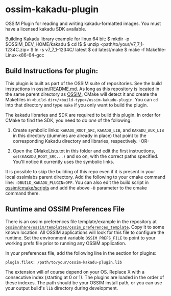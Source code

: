 # ossim-kakadu-plugin

OSSIM Plugin for reading and writing kakadu-formatted images. You must have a licensed kakadu SDK available.

Building Kakadu library example for linux 64 bit:
$ mkdir -p $OSSIM_DEV_HOME/kakadu
$ cd !$
$ unzip <path/to/your/v7_7_1-1234C.zip>
$ ln -s v7_7_1-1234C/ latest
$ cd latest/make
$ make -f Makefile-Linux-x86-64-gcc


## Build Instructions for plugin:

This plugin is built as part of the OSSIM suite of repositories. See the build instructions in [ossim/README.md](http://github.com/ossimlabs/ossim/blob/master/README.md). As long as this repository is located in the same parent directory as [OSSIM](http://github.com/ossimlabs/ossim), CMake will detect it and create the Makefiles in `<build-dir>/<build-type>/ossim-kakadu-plugin`. You can `cd` into that directory and type `make` if you only want to build the plugin.

The kakadu libraries and SDK are required to build this plugin. In order for CMake to find the SDK, you need to do *one* of the following:

1. Create symbolic links: `KAKADU_ROOT_SRC`, `KAKADU_LIB`, and `KAKADU_AUX_LIB` in this directory (dummies are already in place) that point to the corresponding Kakadu directory and libraries, respectively. -OR-

2. Open the CMakeLists.txt in this folder and edit the first instructions, `set(KAKADU_ROOT_SRC...)` and so on, with the correct paths specified. You'll notice it currently uses the symbolic links.

It is possible to skip the building of this repo even if it is present in your local ossimlabs parent directory. Add the following to your cmake command line: `-DBUILD_KAKADU_PLUGIN=OFF`. You can also edit the build script in [ossim/cmake/scripts](http://github.com/ossimlabs/ossim/blob/master/cmake/scripts) and add the above `-D` parameter to the cmake command there.

## Runtime and OSSIM Preferences File
There is an ossim preferences file template/example in the repository at [`ossim/share/ossim/templates/ossim_preferences_template`](http://github.com/ossimlabs/ossim/blob/master/share/ossim/templates/ossim_preferences_template). Copy it to some known location. All OSSIM applications will look for this file to configure the runtime. Set the environment variable `OSSIM_PREFS_FILE` to point to your working prefs file prior to running any OSSIM application.

In your preferences file, add the following line in the section for plugins:
```
plugin.fileX: /path/to/your/ossim-kakadu-plugin.lib
```
The extension will of course depend on your OS. Replace X with a consecutive index (starting at 0 or 1). The plugins are loaded in the order of these indexes. The path should be your OSSIM install path, or you can use your output build's `lib` directory during development.



